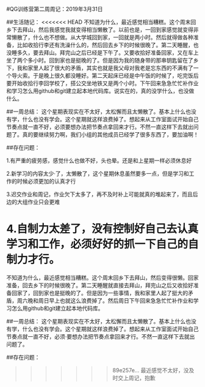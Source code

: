 #QG训练营第二周周记：2019年3月31日

##生活随记：
<<<<<<< HEAD
不知道为什么，最近感觉相当糟糕。这个周末回乡下去拜山，然后我感觉我就变得相当懒散了。以前也是，一回到家感觉就变得非常懒散了，什么也不想做。从大学城回到家，一回就是两小时。然后就得做各种准备，比如收拾行李还有洗澡什么的，然后回去乡下的时候很晚了。第二天睡醒，也没睡多久，要去拜山。拜完山之后已经是下午了。又要收拾好准备回家，又在车上坐了两个多小时。回到家也是挺晚的了。但是因为我的随身带的那串钥匙留在了乡下，我和家里人起了很大的矛盾，其实也就是我父母对我老是忘东西的不满有了一个导火索。于是晚上很久都没睡好。第二天起床已经是中午饭的时候了，吃完饭后要开始收拾行李回学校了，搭公交坐地铁又是两个小时。下午回来急急忙忙补作业和学习怎么用github和git建立起本地代码库。说实在的，真的没学什么，也没做什么。

##一周总结：
这个星期表现实在不太好，太松懈而且太懒散了。基本上什么也没有学，什么也没有学会。这个星期就这样浪费掉了。想起来从工作室面试开始自己节奏点就一直不好，必须要想办法把节奏点拿回来才行。不然一直这样下去就出问题了。真的要继续努力啊，我们小组的其他成员已经学了很多东西了，要加油啊！

##存在问题：

1.有严重的疲劳感，感觉什么也做不好，头也晕。还是和上星期一样必须休息好

2.新学习的内容太少·了，太懒散了，这个星期休息虽然要多一点，但是学习和工作的时候必须更加的认真才行

3.迟交作业和周记，作业欠下太多了，再不及时补上可能就真的堆起来了，而且后边的大组作业只会更难

4.自制力太差了，没有控制好自己去认真学习和工作，必须好好的抓一下自己的自制力才行。
=======
不知道为什么，最近感觉相当糟糕。这个周末回乡下去拜山，然后变得很懒。回家准备，回去乡下的时候很晚了。第二天睡醒就直接去拜山，拜完山之后又收拾好准备回家了，回到家也是挺晚的了。但是因为一些事情，我和家里人起了挺大的矛盾，周六晚和周日早上也就这么浪费掉了。然后周日下午回来急急忙忙补作业和学习怎么用github和git建立起本地代码库。

##一周总结：
这个星期表现实在不太好，太松懈而且太懒散了。基本上什么也没有学，什么也没有学会。这个星期就这样浪费掉了。想起来从工作室面试开始自己节奏点就一直不好，必须·要想办法把节奏点拿回来才行。不然一直这样下去就出问题了。

##存在问题：
>>>>>>> 89e257e... 最近感觉不太好，没及时交上周记，抱歉
